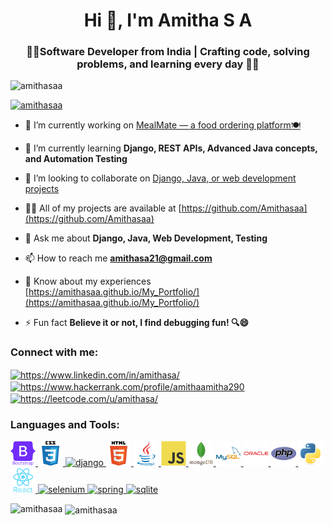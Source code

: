 <h1 align="center">Hi 👋, I'm Amitha S A</h1>
<h3 align="center">👨‍💻Software Developer from India | Crafting code, solving problems, and learning every day 🌱🚀</h3>

<p align="left"> <img src="https://komarev.com/ghpvc/?username=amithasaa&label=Profile%20views&color=0e75b6&style=flat" alt="amithasaa" /> </p>

<p align="left"> <a href="https://github.com/ryo-ma/github-profile-trophy"><img src="https://github-profile-trophy.vercel.app/?username=amithasaa" alt="amithasaa" /></a> </p>

- 🔭 I’m currently working on [MealMate — a food ordering platform🍽️](https://github.com/Amithasaa/Python-MealMate)

- 🌱 I’m currently learning **Django, REST APIs, Advanced Java concepts, and Automation Testing**

- 👯 I’m looking to collaborate on [Django, Java, or web development projects](https://github.com/Amithasaa/Python-MealMate)

- 👨‍💻 All of my projects are available at [https://github.com/Amithasaa](https://github.com/Amithasaa)

- 💬 Ask me about **Django, Java, Web Development, Testing**

- 📫 How to reach me **amithasa21@gmail.com**

- 📄 Know about my experiences [https://amithasaa.github.io/My_Portfolio/](https://amithasaa.github.io/My_Portfolio/)

- ⚡ Fun fact **Believe it or not, I find debugging fun! 🔍😄**

<h3 align="left">Connect with me:</h3>
<p align="left">
<a href="https://linkedin.com/in/https://www.linkedin.com/in/amithasa/" target="blank"><img align="center" src="https://raw.githubusercontent.com/rahuldkjain/github-profile-readme-generator/master/src/images/icons/Social/linked-in-alt.svg" alt="https://www.linkedin.com/in/amithasa/" height="30" width="40" /></a>
<a href="https://www.hackerrank.com/https://www.hackerrank.com/profile/amithaamitha290" target="blank"><img align="center" src="https://raw.githubusercontent.com/rahuldkjain/github-profile-readme-generator/master/src/images/icons/Social/hackerrank.svg" alt="https://www.hackerrank.com/profile/amithaamitha290" height="30" width="40" /></a>
<a href="https://www.leetcode.com/https://leetcode.com/u/amithasa/" target="blank"><img align="center" src="https://raw.githubusercontent.com/rahuldkjain/github-profile-readme-generator/master/src/images/icons/Social/leet-code.svg" alt="https://leetcode.com/u/amithasa/" height="30" width="40" /></a>
</p>

<h3 align="left">Languages and Tools:</h3>
<p align="left"> <a href="https://getbootstrap.com" target="_blank" rel="noreferrer"> <img src="https://raw.githubusercontent.com/devicons/devicon/master/icons/bootstrap/bootstrap-plain-wordmark.svg" alt="bootstrap" width="40" height="40"/> </a> <a href="https://www.w3schools.com/css/" target="_blank" rel="noreferrer"> <img src="https://raw.githubusercontent.com/devicons/devicon/master/icons/css3/css3-original-wordmark.svg" alt="css3" width="40" height="40"/> </a> <a href="https://www.djangoproject.com/" target="_blank" rel="noreferrer"> <img src="https://cdn.worldvectorlogo.com/logos/django.svg" alt="django" width="40" height="40"/> </a> <a href="https://www.w3.org/html/" target="_blank" rel="noreferrer"> <img src="https://raw.githubusercontent.com/devicons/devicon/master/icons/html5/html5-original-wordmark.svg" alt="html5" width="40" height="40"/> </a> <a href="https://www.java.com" target="_blank" rel="noreferrer"> <img src="https://raw.githubusercontent.com/devicons/devicon/master/icons/java/java-original.svg" alt="java" width="40" height="40"/> </a> <a href="https://developer.mozilla.org/en-US/docs/Web/JavaScript" target="_blank" rel="noreferrer"> <img src="https://raw.githubusercontent.com/devicons/devicon/master/icons/javascript/javascript-original.svg" alt="javascript" width="40" height="40"/> </a> <a href="https://www.mongodb.com/" target="_blank" rel="noreferrer"> <img src="https://raw.githubusercontent.com/devicons/devicon/master/icons/mongodb/mongodb-original-wordmark.svg" alt="mongodb" width="40" height="40"/> </a> <a href="https://www.mysql.com/" target="_blank" rel="noreferrer"> <img src="https://raw.githubusercontent.com/devicons/devicon/master/icons/mysql/mysql-original-wordmark.svg" alt="mysql" width="40" height="40"/> </a> <a href="https://www.oracle.com/" target="_blank" rel="noreferrer"> <img src="https://raw.githubusercontent.com/devicons/devicon/master/icons/oracle/oracle-original.svg" alt="oracle" width="40" height="40"/> </a> <a href="https://www.php.net" target="_blank" rel="noreferrer"> <img src="https://raw.githubusercontent.com/devicons/devicon/master/icons/php/php-original.svg" alt="php" width="40" height="40"/> </a> <a href="https://www.python.org" target="_blank" rel="noreferrer"> <img src="https://raw.githubusercontent.com/devicons/devicon/master/icons/python/python-original.svg" alt="python" width="40" height="40"/> </a> <a href="https://reactjs.org/" target="_blank" rel="noreferrer"> <img src="https://raw.githubusercontent.com/devicons/devicon/master/icons/react/react-original-wordmark.svg" alt="react" width="40" height="40"/> </a> <a href="https://www.selenium.dev" target="_blank" rel="noreferrer"> <img src="https://raw.githubusercontent.com/detain/svg-logos/780f25886640cef088af994181646db2f6b1a3f8/svg/selenium-logo.svg" alt="selenium" width="40" height="40"/> </a> <a href="https://spring.io/" target="_blank" rel="noreferrer"> <img src="https://www.vectorlogo.zone/logos/springio/springio-icon.svg" alt="spring" width="40" height="40"/> </a> <a href="https://www.sqlite.org/" target="_blank" rel="noreferrer"> <img src="https://www.vectorlogo.zone/logos/sqlite/sqlite-icon.svg" alt="sqlite" width="40" height="40"/> </a> </p>

<p><img align="left" src="https://github-readme-stats.vercel.app/api/top-langs?username=amithasaa&show_icons=true&locale=en&layout=compact" alt="amithasaa" /></p>

<p>&nbsp;<img align="center" src="https://github-readme-stats.vercel.app/api?username=amithasaa&show_icons=true&locale=en" alt="amithasaa" /></p>
